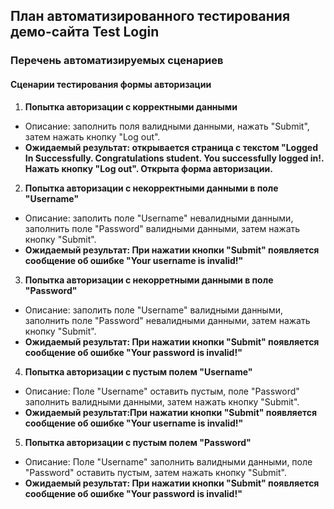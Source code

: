 ## План автоматизированного тестирования демо-сайта Test Login

### Перечень автоматизируемых сценариев

#### Сценарии тестирования формы авторизации

1. **Попытка авторизации с корректными данными**
* Описание: заполнить поля валидными данными, нажать "Submit", затем нажать кнопку "Log out".
*  **Ожидаемый результат: открывается страница с текстом "Logged In Successfully. Congratulations student. You successfully logged in!. Нажать кнопку "Log out". Открыта форма авторизации.**
2. **Попытка авторизации с некорректными данными в поле "Username"**
* Описание: заполить поле "Username" невалидными данными, заполнить поле "Password" валидными данными, затем нажать кнопку "Submit".
* **Ожидаемый результат: При нажатии кнопки "Submit" появляется сообщение об ошибке "Your username is invalid!"**
3. **Попытка авторизации с некорретными данными в поле "Password"**
* Описание: заполить поле "Username" валидными данными, заполнить поле "Password" невалидными данными, затем нажать кнопку "Submit".
* **Ожидаемый результат: При нажатии кнопки "Submit" появляется сообщение об ошибке "Your password is invalid!"**
4. **Попытка авторизации с пустым полем "Username"**
* Описание: Поле "Username" оставить пустым, поле "Password" заполнить валидными данными, затем нажать кнопку "Submit".
*  **Ожидаемый результат:При нажатии кнопки "Submit" появляется сообщение об ошибке "Your username is invalid!"**
5. **Попытка авторизации с пустым полем "Password"**
* Описание: Поле "Username" заполнить валидными данными, поле "Password" оставить пустым, затем нажать кнопку "Submit".
*  **Ожидаемый результат: При нажатии кнопки "Submit" появляется сообщение об ошибке "Your password is invalid!"**